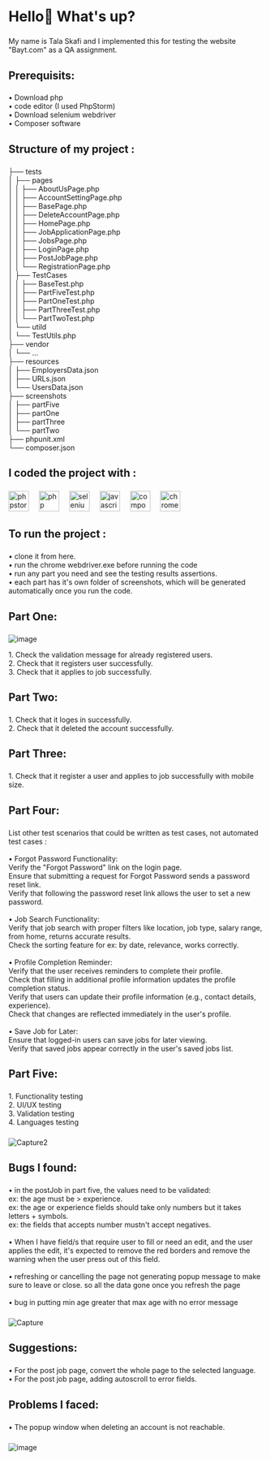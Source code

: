 <h1 align="left">Hello👋 What's up?</h1>

###

<p align="left">My name is Tala Skafi and I implemented this for  testing the website "Bayt.com" as a QA assignment.</p>

###

<h2 align="left">Prerequisits:</h2>

###

<p align="left">• Download php<br>• code editor (I used PhpStorm)<br>• Download selenium webdriver<br>• Composer software</p>

###

<h2 align="left">Structure of my project :</h2>

###

<p align="left">├── tests<br>│   ├── pages<br>│   │   ├── AboutUsPage.php<br>│   │   ├── AccountSettingPage.php<br>│   │   ├── BasePage.php<br>│   │   ├── DeleteAccountPage.php<br>│   │   ├── HomePage.php<br>│   │   ├── JobApplicationPage.php<br>│   │   ├── JobsPage.php<br>│   │   ├── LoginPage.php<br>│   │   ├── PostJobPage.php<br>│   │   └── RegistrationPage.php<br>│   ├── TestCases<br>│   │   ├── BaseTest.php<br>│   │   ├── PartFiveTest.php<br>│   │   ├── PartOneTest.php<br>│   │   ├── PartThreeTest.php<br>│   │   └── PartTwoTest.php<br>│   └── utild<br>│       └── TestUtils.php<br>├── vendor<br>│   └── ...<br>├── resources<br>│   ├── EmployersData.json<br>│   ├── URLs.json<br>│   └── UsersData.json<br>├── screenshots<br>│   ├── partFive<br>│   ├── partOne<br>│   ├── partThree<br>│   └── partTwo<br>├── phpunit.xml<br>└── composer.json</p>

###

<h2 align="left">I coded the project with :</h2>

###

<div align="left">
  <img src="https://cdn.jsdelivr.net/gh/devicons/devicon/icons/phpstorm/phpstorm-original.svg" height="40" alt="phpstorm logo"  />
  <img width="12" />
  <img src="https://cdn.jsdelivr.net/gh/devicons/devicon/icons/php/php-original.svg" height="40" alt="php logo"  />
  <img width="12" />
  <img src="https://cdn.jsdelivr.net/gh/devicons/devicon/icons/selenium/selenium-original.svg" height="40" alt="selenium logo"  />
  <img width="12" />
  <img src="https://cdn.jsdelivr.net/gh/devicons/devicon/icons/javascript/javascript-original.svg" height="40" alt="javascript logo"  />
  <img width="12" />
  <img src="https://cdn.jsdelivr.net/gh/devicons/devicon/icons/composer/composer-original.svg" height="40" alt="composer logo"  />
  <img width="12" />
  <img src="https://cdn.jsdelivr.net/gh/devicons/devicon/icons/chrome/chrome-original.svg" height="40" alt="chrome logo"  />
</div>

###

<h2 align="left">To run the project :</h2>

###

<p align="left">• clone it from here.<br>• run the chrome webdriver.exe before running the code<br>• run any part you need and see the testing results assertions.<br>• each part has it's own folder of screenshots, which will be generated automatically once you run the code.</p>

###

<h2 align="left">Part One:</h2>

###
![image](https://github.com/tala-skafi/QA_Assignment/assets/65433042/9370a01e-9685-4f75-b456-8500293de90d)


<p align="left">1. Check the validation message for already registered users.<br>2. Check that it registers user successfully.<br>3. Check that it applies to job successfully.</p>

###

<h2 align="left">Part Two:</h2>

###

<p align="left">1. Check that it loges in successfully.<br>2. Check that it deleted the account successfully.</p>

###

<h2 align="left">Part Three:</h2>

###

<p align="left">1. Check that it register a user and applies to job successfully with mobile size.</p>

###

<h2 align="left">Part Four:</h2>

###

<p align="left">List other test scenarios that could be written as test cases, not automated<br>test cases :<br><br>• Forgot Password Functionality:<br>Verify the "Forgot Password" link on the login page.<br>Ensure that submitting a request for Forgot Password sends a password reset link.<br>Verify that following the password reset link allows the user to set a new password.<br><br>• Job Search Functionality:<br>Verify that job search with proper filters like location, job type, salary range, from home, returns accurate results.<br>Check the sorting feature for ex: by date, relevance, works correctly.<br><br>• Profile Completion Reminder:<br>Verify that the user receives reminders to complete their profile.<br>Check that filling in additional profile information updates the profile completion status.<br>Verify that users can update their profile information (e.g., contact details, experience).<br>Check that changes are reflected immediately in the user's profile.<br><br>• Save Job for Later:<br>Ensure that logged-in users can save jobs for later viewing.<br>Verify that saved jobs appear correctly in the user's saved jobs list.</p>

###

<h2 align="left">Part Five:</h2>

###

<p align="left">1. Functionality testing<br>2. UI/UX testing<br>3. Validation testing<br>4. Languages testing</p>

###
![Capture2](https://github.com/tala-skafi/QA_Assignment/assets/65433042/2065ab5a-d740-47b9-b71e-6e91febe7d92)


<h2 align="left">Bugs I found:</h2>

###

<p align="left">• in the postJob in part five, the values need to be validated:<br>ex: the age must be > experience. <br>ex: the age or experience fields should take only numbers but it takes letters + symbols.<br>ex: the fields that accepts number mustn't accept negatives.<br><br>• When I have field/s that require user to fill or need an edit,  and the user applies the edit, it's expected to remove the red borders and remove the warning when the user press out of this field.<br><br>• refreshing or cancelling the page not generating popup message to make sure to leave or close. so all the data gone once you refresh the page <br><br>• bug in putting min age greater that max age with no error message </p>

###
![Capture](https://github.com/tala-skafi/QA_Assignment/assets/65433042/45f16d78-7e14-457d-8b94-38c8402484d7)


<h2 align="left">Suggestions:</h2>

###

<p align="left">• For the post job page, convert the whole page to the selected language.<br>• For the post job page, adding autoscroll to error fields.</p>

###

<h2 align="left">Problems I faced:</h2>

###

<p align="left">• The popup window when deleting an account is not reachable.</p>

###

![image](https://github.com/tala-skafi/QA_Assignment/assets/65433042/6007668c-fc7e-48b2-9120-364d2450ea81)

